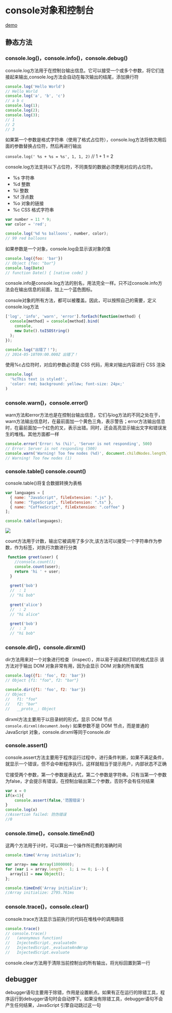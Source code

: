 # console对象和控制台

[demo](console.js)

## 静态方法

### console.log()，console.info()，console.debug()

console.log方法用于在控制台输出信息。它可以接受一个或多个参数，将它们连接起来输出,console.log方法会自动在每次输出的结尾，添加换行符

```javascript
console.log('Hello World')
// Hello World
console.log('a', 'b', 'c')
// a b c
console.log(1);
console.log(2);
console.log(3);
// 1
// 2
// 3
```

如果第一个参数是格式字符串（使用了格式占位符），console.log方法将依次用后面的参数替换占位符，然后再进行输出

`console.log(' %s + %s = %s', 1, 1, 2)`  //  1 + 1 = 2

console.log方法支持以下占位符，不同类型的数据必须使用对应的占位符。

- %s 字符串
- %d 整数
- %i 整数
- %f 浮点数
- %o 对象的链接
- %c CSS 格式字符串

```javascript
var number = 11 * 9;
var color = 'red';

console.log('%d %s balloons', number, color);
// 99 red balloons
```
如果参数是一个对象，console.log会显示该对象的值

```javascript
console.log({foo: 'bar'})
// Object {foo: "bar"}
console.log(Date)
// function Date() { [native code] }
```

console.info是console.log方法的别名，用法完全一样。只不过console.info方法会在输出信息的前面，加上一个蓝色图标。

console对象的所有方法，都可以被覆盖。因此，可以按照自己的需要，定义console.log方法

```javascript
['log', 'info', 'warn', 'error'].forEach(function(method) {
  console[method] = console[method].bind(
    console,
    new Date().toISOString()
  );
});

console.log("出错了！");
// 2014-05-18T09:00.000Z 出错了！
```

使用%c占位符时，对应的参数必须是 CSS 代码，用来对输出内容进行 CSS 渲染

```javascript
console.log(
  '%cThis text is styled!',
  'color: red; background: yellow; font-size: 24px;'
)
```

### console.warn()，console.error()

warn方法和error方法也是在控制台输出信息，它们与log方法的不同之处在于，warn方法输出信息时，在最前面加一个黄色三角，表示警告；error方法输出信息时，在最前面加一个红色的叉，表示出错。同时，还会高亮显示输出文字和错误发生的堆栈。其他方面都一样

```javascript
console.error('Error: %s (%i)', 'Server is not responding', 500)
// Error: Server is not responding (500)
console.warn('Warning! Too few nodes (%d)', document.childNodes.length)
// Warning! Too few nodes (1)
```

### console.table()  console.count()
console.table()将复合数据转换为表格
```javascript
var languages = [
  { name: "JavaScript", fileExtension: ".js" },
  { name: "TypeScript", fileExtension: ".ts" },
  { name: "CoffeeScript", fileExtension: ".coffee" }
];

console.table(languages);
```
![](http://jtc-img.oss-cn-shenzhen.aliyuncs.com/19-1-7/15481578.jpg)

count方法用于计数，输出它被调用了多少次,该方法可以接受一个字符串作为参数，作为标签，对执行次数进行分类

```javascript
 function greet(user) {
    //console.count();
    console.count(user);
    return 'hi ' + user;
  }
  
  greet('bob')
  //  : 1
  // "hi bob"
  
  greet('alice')
  //  : 2
  // "hi alice"
  
  greet('bob')
  //  : 3
  // "hi bob"
```

### console.dir()，console.dirxml()

dir方法用来对一个对象进行检查（inspect），并以易于阅读和打印的格式显示
该方法对于输出 DOM 对象非常有用，因为会显示 DOM 对象的所有属性

```javascript
console.log({f1: 'foo', f2: 'bar'})
// Object {f1: "foo", f2: "bar"}

console.dir({f1: 'foo', f2: 'bar'})
// Object
//   f1: "foo"
//   f2: "bar"
//   __proto__: Object
```

dirxml方法主要用于以目录树的形式，显示 DOM 节点
`console.dirxml(document.body)`
如果参数不是 DOM 节点，而是普通的 JavaScript 对象，console.dirxml等同于console.dir

### console.assert()
console.assert方法主要用于程序运行过程中，进行条件判断，如果不满足条件，就显示一个错误，但不会中断程序执行。这样就相当于提示用户，内部状态不正确

它接受两个参数，第一个参数是表达式，第二个参数是字符串。只有当第一个参数为false，才会提示有错误，在控制台输出第二个参数，否则不会有任何结果

```javascript
var x = 0
if(x<1){
    console.assert(false,'范围错误')
}
console.log(x)
//Assertion failed: 防伪错误
//0
```

### console.time()，console.timeEnd()

这两个方法用于计时，可以算出一个操作所花费的准确时间

```javascript
console.time('Array initialize');

var array= new Array(1000000);
for (var i = array.length - 1; i >= 0; i--) {
  array[i] = new Object();
};

console.timeEnd('Array initialize');
//Array initialize: 2795.761ms
```

### console.trace()，console.clear()

console.trace方法显示当前执行的代码在堆栈中的调用路径

```javascript
console.trace()
// console.trace()
//   (anonymous function)
//   InjectedScript._evaluateOn
//   InjectedScript._evaluateAndWrap
//   InjectedScript.evaluate
```

console.clear方法用于清除当前控制台的所有输出，将光标回置到第一行

## debugger

debugger语句主要用于除错，作用是设置断点。如果有正在运行的除错工具，程序运行到debugger语句时会自动停下。如果没有除错工具，debugger语句不会产生任何结果，JavaScript 引擎自动跳过这一句